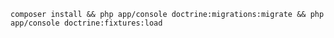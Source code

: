 `composer install && php app/console doctrine:migrations:migrate && php app/console doctrine:fixtures:load`
